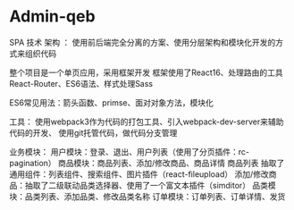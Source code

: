 # Admin-qeb
SPA
技术
架构 ：
   使用前后端完全分离的方案、使用分层架构和模块化开发的方式来组织代码

   整个项目是一个单页应用，采用框架开发
   框架使用了React16、处理路由的工具React-Router、ES6语法、样式处理Sass

ES6常见用法：箭头函数、primse、面对对象方法，模块化


工具： 使用webpack3作为代码的打包工具、引入webpack-dev-server来辅助代码的开发、
       使用git托管代码，做代码分支管理

业务模块：
用户模块：登录、退出、用户列表（使用了分页插件：rc-pagination）
商品模块：商品列表、添加/修改商品、商品详情
          商品列表 抽取了通用组件：列表组件、搜索组件、图片插件（react-fileupload）
	  添加/修改商品：抽取了二级联动品类选择器、使用了一个富文本插件（simditor）
品类模块：品类列表、添加品类、修改品类名称
订单模块：订单列表、订单详情、发货
